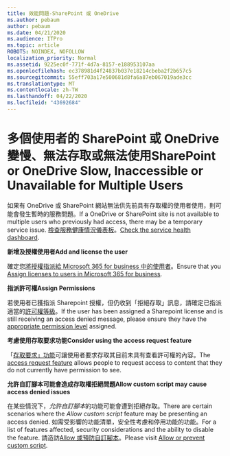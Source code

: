 ```yaml
---
title: 效能問題-SharePoint 或 OneDrive
ms.author: pebaum
author: pebaum
ms.date: 04/21/2020
ms.audience: ITPro
ms.topic: article
ROBOTS: NOINDEX, NOFOLLOW
localization_priority: Normal
ms.assetid: 9225ec0f-771f-4d7a-8157-e188953107aa
ms.openlocfilehash: ec378981d4f24837b037e18214cbeba2f2b657c5
ms.sourcegitcommit: 55eff703a17e500681d8fa6a87eb067019ade3cc
ms.translationtype: MT
ms.contentlocale: zh-TW
ms.lasthandoff: 04/22/2020
ms.locfileid: "43692684"
---
```

# <a name="sharepoint-or-onedrive-slow-inaccessible-or-unavailable-for-multiple-users"></a><span data-ttu-id="f0c5b-102">多個使用者的 SharePoint 或 OneDrive 變慢、無法存取或無法使用</span><span class="sxs-lookup"><span data-stu-id="f0c5b-102">SharePoint or OneDrive Slow, Inaccessible or Unavailable for Multiple Users</span></span>

<span data-ttu-id="f0c5b-103">如果有 OneDrive 或 SharePoint 網站無法供先前具有存取權的使用者使用，則可能會發生暫時的服務問題。</span><span class="sxs-lookup"><span data-stu-id="f0c5b-103">If a OneDrive or SharePoint site is not available to multiple users who previously had access, there may be a temporary service issue.</span></span> <span data-ttu-id="f0c5b-104">[檢查服務健康情況儀表板](https://portal.office.com/adminportal/home#/servicehealth)。</span><span class="sxs-lookup"><span data-stu-id="f0c5b-104">[Check the service health dashboard](https://portal.office.com/adminportal/home#/servicehealth).</span></span>

<span data-ttu-id="f0c5b-105">**新增及授權使用者**</span><span class="sxs-lookup"><span data-stu-id="f0c5b-105">**Add and license the user**</span></span>

<span data-ttu-id="f0c5b-106">確定您[將授權指派給 Microsoft 365 for business 中的使用者](https://docs.microsoft.com/office365/admin/subscriptions-and-billing/assign-licenses-to-users?view=o365-worldwide&amp;tabs=One)。</span><span class="sxs-lookup"><span data-stu-id="f0c5b-106">Ensure that you [Assign licenses to users in Microsoft 365 for business](https://docs.microsoft.com/office365/admin/subscriptions-and-billing/assign-licenses-to-users?view=o365-worldwide&amp;tabs=One).</span></span>


<span data-ttu-id="f0c5b-107">**指派許可權**</span><span class="sxs-lookup"><span data-stu-id="f0c5b-107">**Assign Permissions**</span></span>

<span data-ttu-id="f0c5b-108">若使用者已獲指派 Sharepoint 授權，但仍收到「拒絕存取」訊息，請確定已指派適當的[許可權等級](https://docs.microsoft.com/sharepoint/understanding-permission-levels)。</span><span class="sxs-lookup"><span data-stu-id="f0c5b-108">If the user has been assigned a Sharepoint license and is still receiving an access denied message, please ensure they have the [appropriate permission level](https://docs.microsoft.com/sharepoint/understanding-permission-levels) assigned.</span></span>

<span data-ttu-id="f0c5b-109">**考慮使用存取要求功能**</span><span class="sxs-lookup"><span data-stu-id="f0c5b-109">**Consider using the access request feature**</span></span>

<span data-ttu-id="f0c5b-110">「[存取要求」功能](https://support.office.com/article/Set-up-and-manage-access-requests-94B26E0B-2822-49D4-929A-8455698654B3)可讓使用者要求存取其目前未具有查看許可權的內容。</span><span class="sxs-lookup"><span data-stu-id="f0c5b-110">The [access request feature](https://support.office.com/article/Set-up-and-manage-access-requests-94B26E0B-2822-49D4-929A-8455698654B3) allows people to request access to content that they do not currently have permission to see.</span></span>

<span data-ttu-id="f0c5b-111">**允許自訂腳本可能會造成存取權拒絕問題**</span><span class="sxs-lookup"><span data-stu-id="f0c5b-111">**Allow custom script may cause access denied issues**</span></span>

<span data-ttu-id="f0c5b-112">在某些情況下，*允許自訂腳本*的功能可能會遭到拒絕存取。</span><span class="sxs-lookup"><span data-stu-id="f0c5b-112">There are certain scenarios where the *Allow custom script* feature may be presenting an access denied.</span></span> <span data-ttu-id="f0c5b-113">如需受影響的功能清單，安全性考慮和停用功能的功能。</span><span class="sxs-lookup"><span data-stu-id="f0c5b-113">For a list of features affected, security considerations and the ability to disable the feature.</span></span> <span data-ttu-id="f0c5b-114">請造訪[Allow 或預防自訂腳本](https://docs.microsoft.com/sharepoint/allow-or-prevent-custom-script)。</span><span class="sxs-lookup"><span data-stu-id="f0c5b-114">Please visit [Allow or prevent custom script](https://docs.microsoft.com/sharepoint/allow-or-prevent-custom-script).</span></span>

